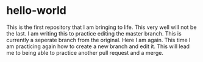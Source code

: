 # hello-world
This is the first repository that I am bringing to life. This very well will not be the last. 
I am writing this to practice editing the master branch. This is currently a seperate branch from the original. 
Here I am again. This time I am practicing again how to create a new branch and edit it. This will lead me to being able to practice another pull request and a merge. 
